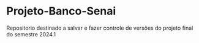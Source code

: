 # Projeto-Banco-Senai
Repositorio destinado a salvar e fazer controle de versões do projeto final do semestre 2024.1 
